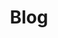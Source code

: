 ---
layout: tag-list
type: tag
title: Blog
slug: blog
category: homelabs socalerts
menu: true
submenu: true
description: >
   Posts about homelabs and soc alerts.
---